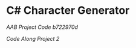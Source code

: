 # C# Character Generator

*AAB Project Code b722970d*

*Code Along Project 2*

<!-- TODO Add requirements from Final Exam -->